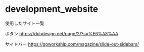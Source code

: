 # development_website

使用したサイト一覧

ボタン
https://dubdesign.net/page/2/?s=%E6%A8%AA

サイドバー
https://goworkship.com/magazine/slide-out-sidebars/



